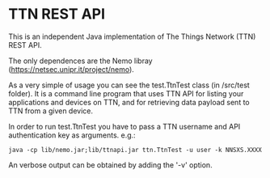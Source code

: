 # TTN REST API

This is an independent Java implementation of The Things Network (TTN) REST API.

The only dependences are the Nemo libray (https://netsec.unipr.it/project/nemo). 

As a very simple of usage you can see the test.TtnTest class (in /src/test folder). It is a command line program that uses TTN API for listing your applications and devices on TTN, and for retrieving data payload sent to TTN from a given device.

In order to run test.TtnTest you have to pass a TTN username and API authentication key as arguments. e.g.:
```
java -cp lib/nemo.jar;lib/ttnapi.jar ttn.TtnTest -u user -k NNSXS.XXXX
```

An verbose output can be obtained by adding the '-v' option.
